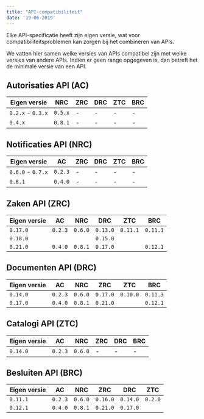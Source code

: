 ```yaml
---
title: "API-compatibiliteit"
date: '19-06-2019'
---
```


Elke API-specificatie heeft zijn eigen versie, wat voor
compatibiliteitsproblemen kan zorgen bij het combineren van APIs.

We vatten hier samen welke versies van APIs compatibel zijn met welke versies
van andere APIs. Indien er geen range opgegeven is, dan betreft het de minimale
versie van een API.


## Autorisaties API (AC)

| Eigen versie      | NRC     | ZRC | DRC | ZTC | BRC |
|-------------------|---------|-----|-----|-----|-----|
| `0.2.x` - `0.3.x` | `0.5.x` | -   | -   | -   | -   |
| `0.4.x`           | `0.8.1` | -   | -   | -   | -   |


## Notificaties API (NRC)

| Eigen versie      | AC      | ZRC | DRC | ZTC | BRC |
|-------------------|---------|-----|-----|-----|-----|
| `0.6.0` - `0.7.x` | `0.2.3` | -   | -   | -   | -   |
| `0.8.1`           | `0.4.0` | -   | -   | -   | -   |


## Zaken API (ZRC)

| Eigen versie | AC      | NRC     | DRC      | ZTC      | BRC      |
|--------------|---------|---------|----------|----------|----------|
| `0.17.0`     | `0.2.3` | `0.6.0` | `0.13.0` | `0.11.1` | `0.11.1` |
| `0.18.0`     |         |         | `0.15.0` |          |          |
| `0.21.0`     | `0.4.0` | `0.8.1` | `0.17.0` |          | `0.12.1` |


## Documenten API (DRC)

| Eigen versie | AC       | NRC      | ZRC       | ZTC       | BRC       |
|--------------|----------|----------|-----------|-----------|-----------|
| `0.14.0`     | `0.2.3`  | `0.6.0`  | `0.17.0`  | `0.10.0`  | `0.11.3`  |
| `0.17.0`     | `0.4.0`  | `0.8.1`  | `0.21.0`  |           | `0.12.1`  |


## Catalogi API (ZTC)

| Eigen versie | AC       | NRC      | ZRC | DRC | BRC |
|--------------|----------|----------|-----|-----|-----|
| `0.14.0`     | `0.2.3`  | `0.6.0`  | -   | -   | -   |


## Besluiten API (BRC)

| Eigen versie | AC       | NRC      | ZRC       | DRC       | ZTC      |
|--------------|----------|----------|-----------|-----------|----------|
| `0.11.1`     | `0.2.3`  | `0.6.0`  | `0.16.0`  | `0.14.0`  | `0.2.0`  |
| `0.12.1`     | `0.4.0`  | `0.8.1`  | `0.21.0`  | `0.17.0`  |          |

